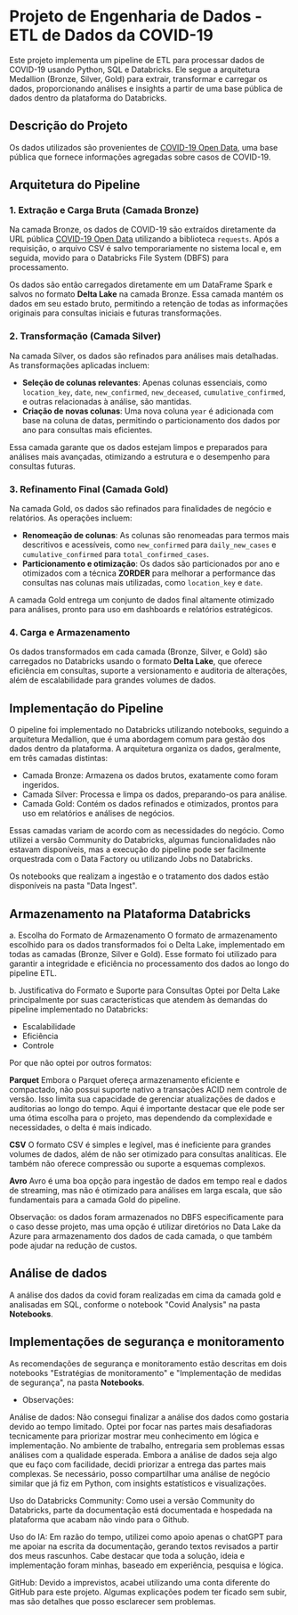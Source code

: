 # Projeto de Engenharia de Dados - ETL de Dados da COVID-19

Este projeto implementa um pipeline de ETL para processar dados de COVID-19 usando Python, SQL e Databricks. Ele segue a arquitetura Medallion (Bronze, Silver, Gold) para extrair, transformar e carregar os dados, proporcionando análises e insights a partir de uma base pública de dados dentro da plataforma do Databricks.

## Descrição do Projeto

Os dados utilizados são provenientes de [COVID-19 Open Data](https://storage.googleapis.com/covid19-open-data/v3/latest/aggregated.csv), uma base pública que fornece informações agregadas sobre casos de COVID-19.

## Arquitetura do Pipeline

### 1. Extração e Carga Bruta (Camada Bronze)

Na camada Bronze, os dados de COVID-19 são extraídos diretamente da URL pública [COVID-19 Open Data](https://storage.googleapis.com/covid19-open-data/v3/latest/aggregated.csv) utilizando a biblioteca `requests`. Após a requisição, o arquivo CSV é salvo temporariamente no sistema local e, em seguida, movido para o Databricks File System (DBFS) para processamento.

Os dados são então carregados diretamente em um DataFrame Spark e salvos no formato **Delta Lake** na camada Bronze. Essa camada mantém os dados em seu estado bruto, permitindo a retenção de todas as informações originais para consultas iniciais e futuras transformações.

### 2. Transformação (Camada Silver)

Na camada Silver, os dados são refinados para análises mais detalhadas. As transformações aplicadas incluem:
- **Seleção de colunas relevantes**: Apenas colunas essenciais, como `location_key`, `date`, `new_confirmed`, `new_deceased`, `cumulative_confirmed`, e outras relacionadas à análise, são mantidas.
- **Criação de novas colunas**: Uma nova coluna `year` é adicionada com base na coluna de datas, permitindo o particionamento dos dados por ano para consultas mais eficientes.

Essa camada garante que os dados estejam limpos e preparados para análises mais avançadas, otimizando a estrutura e o desempenho para consultas futuras.

### 3. Refinamento Final (Camada Gold)

Na camada Gold, os dados são refinados para finalidades de negócio e relatórios. As operações incluem:
- **Renomeação de colunas**: As colunas são renomeadas para termos mais descritivos e acessíveis, como `new_confirmed` para `daily_new_cases` e `cumulative_confirmed` para `total_confirmed_cases`.
- **Particionamento e otimização**: Os dados são particionados por ano e otimizados com a técnica **ZORDER** para melhorar a performance das consultas nas colunas mais utilizadas, como `location_key` e `date`.

A camada Gold entrega um conjunto de dados final altamente otimizado para análises, pronto para uso em dashboards e relatórios estratégicos.

### 4. Carga e Armazenamento

Os dados transformados em cada camada (Bronze, Silver, e Gold) são carregados no Databricks usando o formato **Delta Lake**, que oferece eficiência em consultas, suporte a versionamento e auditoria de alterações, além de escalabilidade para grandes volumes de dados.

## Implementação do Pipeline

O pipeline foi implementado no Databricks utilizando notebooks, seguindo a arquitetura Medallion, que é uma abordagem comum para gestão dos dados dentro da plataforma. A arquitetura organiza os dados, geralmente, em três camadas distintas:

- Camada Bronze: Armazena os dados brutos, exatamente como foram ingeridos.
- Camada Silver: Processa e limpa os dados, preparando-os para análise.
- Camada Gold: Contém os dados refinados e otimizados, prontos para uso em relatórios e análises de negócios.

Essas camadas variam de acordo com as necessidades do negócio. Como utilizei a versão Community do Databricks, algumas funcionalidades não estavam disponíveis, mas a execução do pipeline pode ser facilmente orquestrada com o Data Factory ou utilizando Jobs no Databricks.

Os notebooks que realizam a ingestão e o tratamento dos dados estão disponíveis na pasta "Data Ingest".


## Armazenamento na Plataforma Databricks
a. Escolha do Formato de Armazenamento
O formato de armazenamento escolhido para os dados transformados foi o Delta Lake, implementado em todas as camadas (Bronze, Silver e Gold). Esse formato foi utilizado para garantir a integridade e eficiência no processamento dos dados ao longo do pipeline ETL.

b. Justificativa do Formato e Suporte para Consultas
Optei por Delta Lake principalmente por suas características que atendem às demandas do pipeline implementado no Databricks:

- Escalabilidade
- Eficiência
- Controle


Por que não optei por outros formatos:

**Parquet**
Embora o Parquet ofereça armazenamento eficiente e compactado, não possui suporte nativo a transações ACID nem controle de versão. Isso limita sua capacidade de gerenciar atualizações de dados e auditorias ao longo do tempo. Aqui é importante destacar que ele pode ser uma ótima escolha para o projeto, mas dependendo da complexidade e necessidades, o delta é mais indicado.

**CSV**
O formato CSV é simples e legível, mas é ineficiente para grandes volumes de dados, além de não ser otimizado para consultas analíticas. Ele também não oferece compressão ou suporte a esquemas complexos.

**Avro**
Avro é uma boa opção para ingestão de dados em tempo real e dados de streaming, mas não é otimizado para análises em larga escala, que são fundamentais para a camada Gold do pipeline. 

Observação: os dados foram armazenados no DBFS especificamente para o caso desse projeto, mas uma opção é utilizar diretórios no Data Lake da Azure para armazenamento dos dados de cada camada, o que também pode ajudar na redução de custos.

## Análise de dados

A análise dos dados da covid foram realizadas em cima da camada gold e analisadas em SQL, conforme o notebook "Covid Analysis" na pasta **Notebooks**.

## Implementações de segurança e monitoramento

As recomendações de segurança e monitoramento estão descritas em dois notebooks "Estratégias de monitoramento" e "Implementação de medidas de segurança", na pasta **Notebooks**.

* Observações:

Análise de dados: Não consegui finalizar a análise dos dados como gostaria devido ao tempo limitado. Optei por focar nas partes mais desafiadoras tecnicamente para priorizar mostrar meu conhecimento em lógica e implementação. No ambiente de trabalho, entregaria sem problemas essas análises com a qualidade esperada. Embora a análise de dados seja algo que eu faço com facilidade, decidi priorizar a entrega das partes mais complexas. Se necessário, posso compartilhar uma análise de negócio similar que já fiz em Python, com insights estatísticos e visualizações.

Uso do Databricks Community: Como usei a versão Community do Databricks, parte da documentação está documentada e hospedada na plataforma que acabam não vindo para o Github.

Uso do IA: Em razão do tempo, utilizei como apoio apenas o chatGPT para me apoiar na escrita da documentação, gerando textos revisados a partir dos meus rascunhos. Cabe destacar que toda a solução, ideia e implementação foram minhas, baseado em experiência, pesquisa e lógica.

GitHub: Devido a imprevistos, acabei utilizando uma conta diferente do GitHub para este projeto. Algumas explicações podem ter ficado sem subir, mas são detalhes que posso esclarecer sem problemas.